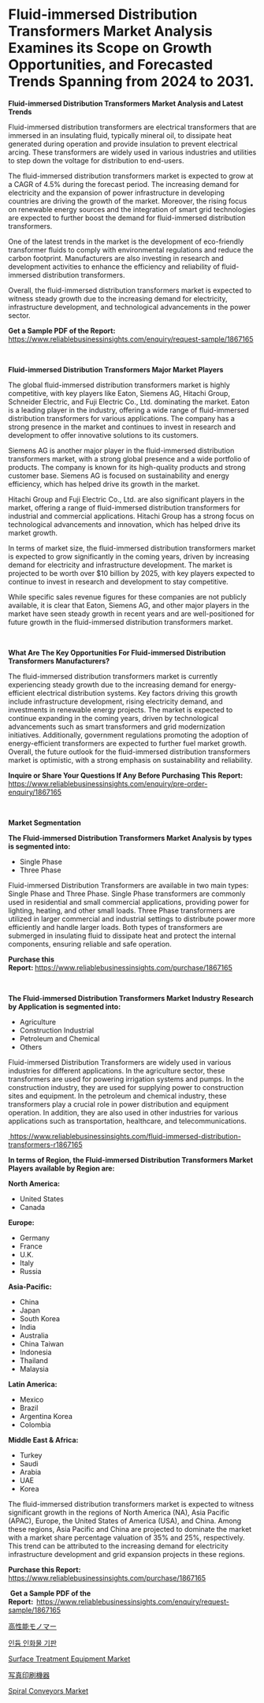 <p><h1>Fluid-immersed Distribution Transformers Market Analysis Examines its Scope on Growth Opportunities, and Forecasted Trends Spanning from 2024 to 2031.</h1></p><p><strong>Fluid-immersed Distribution Transformers Market Analysis and Latest Trends</strong></p>
<p><p>Fluid-immersed distribution transformers are electrical transformers that are immersed in an insulating fluid, typically mineral oil, to dissipate heat generated during operation and provide insulation to prevent electrical arcing. These transformers are widely used in various industries and utilities to step down the voltage for distribution to end-users.</p><p>The fluid-immersed distribution transformers market is expected to grow at a CAGR of 4.5% during the forecast period. The increasing demand for electricity and the expansion of power infrastructure in developing countries are driving the growth of the market. Moreover, the rising focus on renewable energy sources and the integration of smart grid technologies are expected to further boost the demand for fluid-immersed distribution transformers.</p><p>One of the latest trends in the market is the development of eco-friendly transformer fluids to comply with environmental regulations and reduce the carbon footprint. Manufacturers are also investing in research and development activities to enhance the efficiency and reliability of fluid-immersed distribution transformers.</p><p>Overall, the fluid-immersed distribution transformers market is expected to witness steady growth due to the increasing demand for electricity, infrastructure development, and technological advancements in the power sector.</p></p>
<p><strong>Get a Sample PDF of the Report:&nbsp;</strong> <a href="https://www.reliablebusinessinsights.com/enquiry/request-sample/1867165">https://www.reliablebusinessinsights.com/enquiry/request-sample/1867165</a></p>
<p>&nbsp;</p>
<p><strong>Fluid-immersed Distribution Transformers Major Market Players</strong></p>
<p><p>The global fluid-immersed distribution transformers market is highly competitive, with key players like Eaton, Siemens AG, Hitachi Group, Schneider Electric, and Fuji Electric Co., Ltd. dominating the market. Eaton is a leading player in the industry, offering a wide range of fluid-immersed distribution transformers for various applications. The company has a strong presence in the market and continues to invest in research and development to offer innovative solutions to its customers.</p><p>Siemens AG is another major player in the fluid-immersed distribution transformers market, with a strong global presence and a wide portfolio of products. The company is known for its high-quality products and strong customer base. Siemens AG is focused on sustainability and energy efficiency, which has helped drive its growth in the market.</p><p>Hitachi Group and Fuji Electric Co., Ltd. are also significant players in the market, offering a range of fluid-immersed distribution transformers for industrial and commercial applications. Hitachi Group has a strong focus on technological advancements and innovation, which has helped drive its market growth.</p><p>In terms of market size, the fluid-immersed distribution transformers market is expected to grow significantly in the coming years, driven by increasing demand for electricity and infrastructure development. The market is projected to be worth over $10 billion by 2025, with key players expected to continue to invest in research and development to stay competitive.</p><p>While specific sales revenue figures for these companies are not publicly available, it is clear that Eaton, Siemens AG, and other major players in the market have seen steady growth in recent years and are well-positioned for future growth in the fluid-immersed distribution transformers market.</p></p>
<p>&nbsp;</p>
<p><strong>What Are The Key Opportunities For Fluid-immersed Distribution Transformers Manufacturers?</strong></p>
<p><p>The fluid-immersed distribution transformers market is currently experiencing steady growth due to the increasing demand for energy-efficient electrical distribution systems. Key factors driving this growth include infrastructure development, rising electricity demand, and investments in renewable energy projects. The market is expected to continue expanding in the coming years, driven by technological advancements such as smart transformers and grid modernization initiatives. Additionally, government regulations promoting the adoption of energy-efficient transformers are expected to further fuel market growth. Overall, the future outlook for the fluid-immersed distribution transformers market is optimistic, with a strong emphasis on sustainability and reliability.</p></p>
<p><strong>Inquire or Share Your Questions If Any Before Purchasing This Report:</strong> <a href="https://www.reliablebusinessinsights.com/enquiry/pre-order-enquiry/1867165">https://www.reliablebusinessinsights.com/enquiry/pre-order-enquiry/1867165</a></p>
<p>&nbsp;</p>
<p><strong>Market Segmentation</strong></p>
<p><strong>The Fluid-immersed Distribution Transformers Market Analysis by types is segmented into:</strong></p>
<p><ul><li>Single Phase</li><li>Three Phase</li></ul></p>
<p><p>Fluid-immersed Distribution Transformers are available in two main types: Single Phase and Three Phase. Single Phase transformers are commonly used in residential and small commercial applications, providing power for lighting, heating, and other small loads. Three Phase transformers are utilized in larger commercial and industrial settings to distribute power more efficiently and handle larger loads. Both types of transformers are submerged in insulating fluid to dissipate heat and protect the internal components, ensuring reliable and safe operation.</p></p>
<p><strong>Purchase this Report:&nbsp;</strong><a href="https://www.reliablebusinessinsights.com/purchase/1867165">https://www.reliablebusinessinsights.com/purchase/1867165</a></p>
<p>&nbsp;</p>
<p><strong>The Fluid-immersed Distribution Transformers Market Industry Research by Application is segmented into:</strong></p>
<p><ul><li>Agriculture</li><li>Construction Industrial</li><li>Petroleum and Chemical</li><li>Others</li></ul></p>
<p><p>Fluid-immersed Distribution Transformers are widely used in various industries for different applications. In the agriculture sector, these transformers are used for powering irrigation systems and pumps. In the construction industry, they are used for supplying power to construction sites and equipment. In the petroleum and chemical industry, these transformers play a crucial role in power distribution and equipment operation. In addition, they are also used in other industries for various applications such as transportation, healthcare, and telecommunications.</p></p>
<p><a href="https://www.reliablebusinessinsights.com/fluid-immersed-distribution-transformers-r1867165">&nbsp;https://www.reliablebusinessinsights.com/fluid-immersed-distribution-transformers-r1867165</a></p>
<p><strong>In terms of Region, the Fluid-immersed Distribution Transformers Market Players available by Region are:</strong></p>
<p>
    <p> <strong> North America: </strong>
        <ul>
            <li>United States</li>
            <li>Canada</li>
        </ul>
        </p> 
    <p> <strong> Europe: </strong>
        <ul>
            <li>Germany</li>
            <li>France</li>
            <li>U.K.</li>
            <li>Italy</li>
            <li>Russia</li>
        </ul>
        </p> 
    <p> <strong> Asia-Pacific: </strong>
        <ul>
            <li>China</li>
            <li>Japan</li>
            <li>South Korea</li>
            <li>India</li>
            <li>Australia</li>
            <li>China Taiwan</li>
            <li>Indonesia</li>
            <li>Thailand</li>
            <li>Malaysia</li>
        </ul>
        </p> 
    <p> <strong> Latin America: </strong>
        <ul>
            <li>Mexico</li>
            <li>Brazil</li>
            <li>Argentina Korea</li>
            <li>Colombia</li>
        </ul>
        </p> 
    <p> <strong> Middle East & Africa: </strong>
        <ul>
            <li>Turkey</li>
            <li>Saudi</li>
            <li>Arabia</li>
            <li>UAE</li>
            <li>Korea</li>
        </ul>
    </p>
    </p>
<p><p>The fluid-immersed distribution transformers market is expected to witness significant growth in the regions of North America (NA), Asia Pacific (APAC), Europe, the United States of America (USA), and China. Among these regions, Asia Pacific and China are projected to dominate the market with a market share percentage valuation of 35% and 25%, respectively. This trend can be attributed to the increasing demand for electricity infrastructure development and grid expansion projects in these regions.</p></p>
<p><strong>Purchase this Report: </strong><a href="https://www.reliablebusinessinsights.com/purchase/1867165">https://www.reliablebusinessinsights.com/purchase/1867165</a></p>
<p>&nbsp;<strong>Get a Sample PDF of the Report:&nbsp;&nbsp;</strong><a href="https://www.reliablebusinessinsights.com/enquiry/request-sample/1867165">https://www.reliablebusinessinsights.com/enquiry/request-sample/1867165</a></p>
<p><strong></strong></p>
<p><p><a href="https://github.com/AaronVargas43/Market-Research-Report-List-2/blob/main/8855687164348.md">高性能モノマー</a></p><p><a href="https://github.com/rustymarie2024/Market-Research-Report-List-1/blob/main/1418130177318.md">인듐 인화물 기판</a></p><p><a href="https://github.com/gikababa4/Market-Research-Report-List-1/blob/main/surface-treatment-equipment-market.md">Surface Treatment Equipment Market</a></p><p><a href="https://github.com/CloydAbbott2023/Market-Research-Report-List-2/blob/main/8437269164349.md">写真印刷機器</a></p><p><a href="https://github.com/muhammadasraf467/Market-Research-Report-List-1/blob/main/spiral-conveyors-market.md">Spiral Conveyors Market</a></p></p>